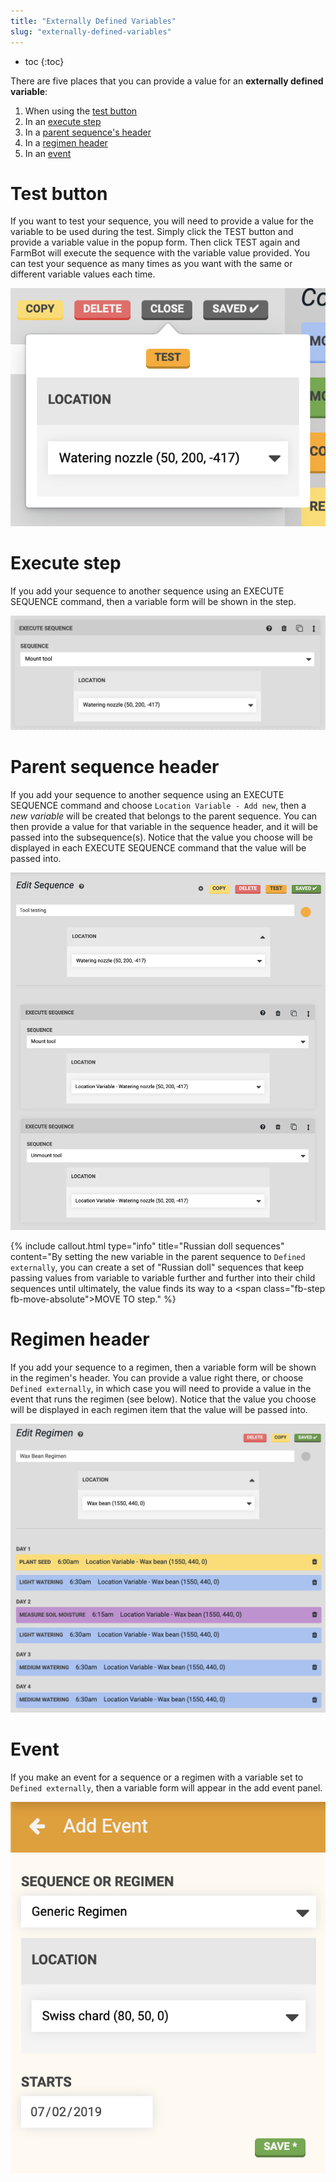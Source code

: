 ```yaml
---
title: "Externally Defined Variables"
slug: "externally-defined-variables"
---
```


* toc
{:toc}

There are five places that you can provide a value for an **externally defined variable**:
1. When using the [test button](#test-button)
2. In an [execute step](#execute-step)
3. In a [parent sequence's header](#sequence-header)
4. In a [regimen header](#regimen-header)
5. In an [event](#event)

# Test button
If you want to test your sequence, you will need to provide a value for the variable to be used during the test. Simply click the <span class="fb-button fb-orange">TEST</span> button and provide a variable value in the popup form. Then click <span class="fb-button fb-orange">TEST</span> again and FarmBot will execute the sequence with the variable value provided. You can test your sequence as many times as you want with the same or different variable values each time.

![Screen Shot 2019-07-05 at 8.16.50 PM.png](_images/Screen_Shot_2019-07-05_at_8.16.50_PM.png)

# Execute step
If you add your sequence to another sequence using an <span class="fb-step fb-execute">EXECUTE SEQUENCE</span> command, then a variable form will be shown in the step.

![Screen Shot 2019-07-05 at 8.18.32 PM.png](_images/Screen_Shot_2019-07-05_at_8.18.32_PM.png)

# Parent sequence header
If you add your sequence to another sequence using an <span class="fb-step fb-execute">EXECUTE SEQUENCE</span> command and choose `Location Variable - Add new`, then a *new variable* will be created that belongs to the parent sequence. You can then provide a value for that variable in the sequence header, and it will be passed into the subsequence(s). Notice that the value you choose will be displayed in each <span class="fb-step fb-execute">EXECUTE SEQUENCE</span> command that the value will be passed into.

![Screen Shot 2019-07-05 at 8.25.37 PM.png](_images/Screen_Shot_2019-07-05_at_8.25.37_PM.png)



{%
include callout.html
type="info"
title="Russian doll sequences"
content="By setting the new variable in the parent sequence to `Defined externally`, you can create a set of \"Russian doll\" sequences that keep passing values from variable to variable further and further into their child sequences until ultimately, the value finds its way to a <span class=\"fb-step fb-move-absolute\">MOVE TO</span> step."
%}

# Regimen header
If you add your sequence to a regimen, then a variable form will be shown in the regimen's header. You can provide a value right there, or choose `Defined externally`, in which case you will need to provide a value in the event that runs the regimen (see below). Notice that the value you choose will be displayed in each regimen item that the value will be passed into.

![8 Regimen Variable Form.png](_images/8_Regimen_Variable_Form.png)

# Event
If you make an event for a sequence or a regimen with a variable set to `Defined externally`, then a variable form will appear in the add event panel.

![9 Event Variable Form.png](_images/9_Event_Variable_Form.png)

